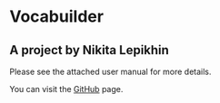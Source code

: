 # Vocabuilder
## A project by Nikita Lepikhin

Please see the attached user manual for more details.

You can visit the [GitHub](https://github.com/nikitalepikhin/vocabuilder) page.
